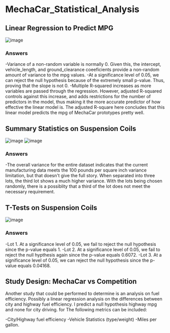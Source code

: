 # MechaCar_Statistical_Analysis

## Linear Regression to Predict MPG

![image](https://user-images.githubusercontent.com/82469032/130708820-47d5eb43-37c8-4c2d-b336-d8e7f8f3ba8c.png)

### Answers
-Variance of a non-random variable is normally 0. Given this, the intercept, vehicle_length, and ground_clearance coeeficients provide a non-random amount of variance to the mpg values.
-At a significance level of 0.05, we can reject the null hypothesis because of the extremely small p-value. Thus, proving that the slope is not 0.
-Multiple R-squared increases as more variables are passed through the regression. However, adjusted R-squared controls against this increase, and adds restrictions for the number of predictors in the model, thus making it the more accurate predictor of how effective the linear model is. The adjusted R-square here concludes that this linear model predicts the mpg of MechaCar prototypes pretty well.

## Summary Statistics on Suspension Coils

![image](https://user-images.githubusercontent.com/82469032/130709641-7610ee49-e311-4d38-bb74-9bc283b1eb88.png)
![image](https://user-images.githubusercontent.com/82469032/130709653-567c4ac9-a363-4d22-b4c9-ff164cca8d97.png)

### Answers

-The overall variance for the entire dataset indicates that the current manufacturing data meets the 100 pounds per square inch variance limitation, but that doesn't give the full story. When separated into three lots, the third lot shows a much higher variance. With the lots being chosen randomly, there is a possiblity that a third of the lot does not meet the necessary requirement.

## T-Tests on Suspension Coils

![image](https://user-images.githubusercontent.com/82469032/130709919-fba99f3a-f9ea-4b34-97ec-4ee92ef1fef6.png)

### Answers

-Lot 1. At a significance level of 0.05, we fail to reject the null hypothesis since the p-value equals 1. 
-Lot 2. At a significance level of 0.05, we fail to reject the null hypthesis again since the p-value equals 0.6072.
-Lot 3. At a significance level of 0.05, we can reject the null hypothesis since the p-value equals 0.04168.

## Study Design: MechaCar vs Competition

Another study that could be performed to determine is an analysis on fuel efficiency. Possibly a linear regression analysis on the differences between city and highway fuel efficiency. I predict a null hypothesis highway mpg and none for city driving. for The following metrics can be included:

-City/Highway fuel efficiency
-Vehicle Statistics (type/weight)
-Miles per gallon.
